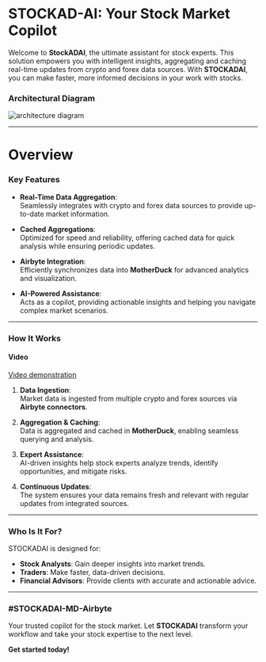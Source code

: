 # STOCKAD-AI: Your Stock Market Copilot

Welcome to **StockADAI**, the ultimate assistant for stock experts. This solution empowers you with intelligent insights, aggregating and caching real-time updates from crypto and forex data sources. With **STOCKADAI**, you can make faster, more informed decisions in your work with stocks.

### Architectural Diagram

![architecture diagram](https://github.com/user-attachments/assets/47fe8790-7fd7-4482-b820-03cbf0bdf28c)

---
# Overview

### Key Features 

- **Real-Time Data Aggregation**:  
  Seamlessly integrates with crypto and forex data sources to provide up-to-date market information.

- **Cached Aggregations**:  
  Optimized for speed and reliability, offering cached data for quick analysis while ensuring periodic updates.

- **Airbyte Integration**:  
  Efficiently synchronizes data into **MotherDuck** for advanced analytics and visualization.

- **AI-Powered Assistance**:  
  Acts as a copilot, providing actionable insights and helping you navigate complex market scenarios.

---

### How It Works


#### Video
[Video demonstration](https://www.loom.com/share/2320474b7abf4d0cbb4e00b9ebba8acb?sid=ae434aff-1b82-498b-9abc-4fc2bbec05b9)


1. **Data Ingestion**:  
   Market data is ingested from multiple crypto and forex sources via **Airbyte connectors**.

2. **Aggregation & Caching**:  
   Data is aggregated and cached in **MotherDuck**, enabling seamless querying and analysis.

3. **Expert Assistance**:  
   AI-driven insights help stock experts analyze trends, identify opportunities, and mitigate risks.

4. **Continuous Updates**:  
   The system ensures your data remains fresh and relevant with regular updates from integrated sources.

---

### Who Is It For?

STOCKADAI is designed for:  
- **Stock Analysts**: Gain deeper insights into market trends.  
- **Traders**: Make faster, data-driven decisions.  
- **Financial Advisors**: Provide clients with accurate and actionable advice.

---

### #STOCKADAI-MD-Airbyte

Your trusted copilot for the stock market. Let **STOCKADAI** transform your workflow and take your stock expertise to the next level.

**Get started today!**

